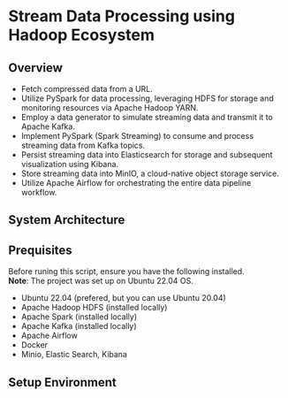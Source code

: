 # Stream Data Processing using Hadoop Ecosystem

## Overview

* Fetch compressed data from a URL.
* Utilize PySpark for data processing, leveraging HDFS for storage and monitoring resources via Apache Hadoop YARN.
* Employ a data generator to simulate streaming data and transmit it to Apache Kafka.
* Implement PySpark (Spark Streaming) to consume and process streaming data from Kafka topics.
* Persist streaming data into Elasticsearch for storage and subsequent visualization using Kibana.
* Store streaming data into MinIO, a cloud-native object storage service.
* Utilize Apache Airflow for orchestrating the entire data pipeline workflow.

## System Architecture

## Prequisites
Before runing this script, ensure you have the following installed.\
**Note**:  The project was set up on Ubuntu 22.04 OS.

* Ubuntu 22.04 (prefered, but you can use Ubuntu 20.04)
* Apache Hadoop HDFS (installed locally)
* Apache Spark (installed locally)
* Apache Kafka (installed locally)
* Apache Airflow
* Docker
* Minio, Elastic Search, Kibana

## Setup Environment